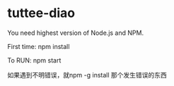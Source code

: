 # tuttee-diao


You need highest version of Node.js and NPM.

First time:
    npm install
    
To RUN:
    npm start

如果遇到不明错误，就npm -g install 那个发生错误的东西

